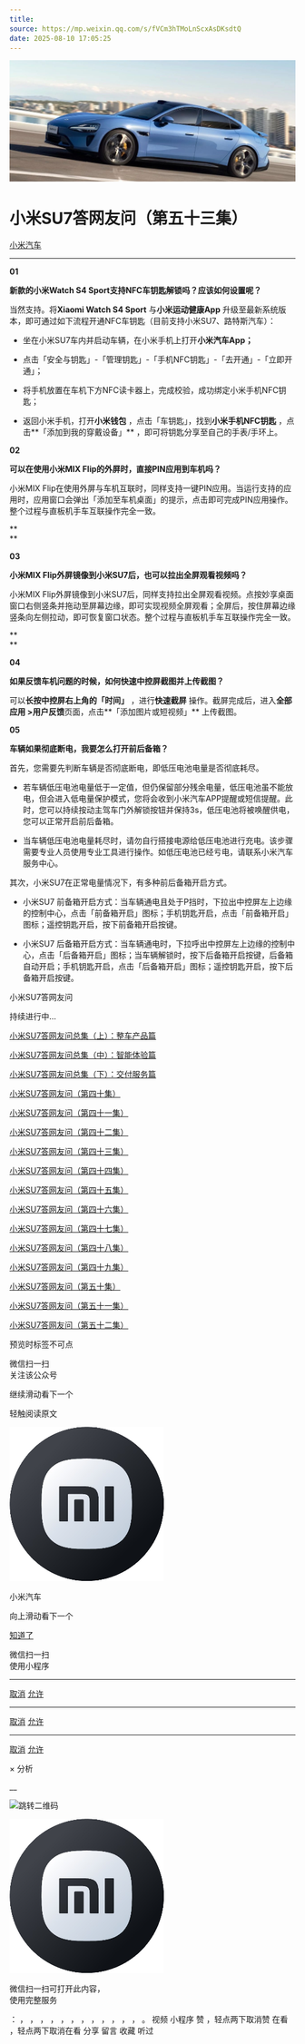 ```yaml
---
title: 
source: https://mp.weixin.qq.com/s/fVCm3hTMoLnScxAsDKsdtQ
date: 2025-08-10 17:05:25
---
```


![cover_image](images/img_62ad5bb7.jpg)


#  小米SU7答网友问（第五十三集）


[ 小米汽车 ](<javascript:void\(0\);>)

______

  

****01****

**新款的小米Watch S4 Sport支持NFC车钥匙解锁吗？应该如何设置呢？**

当然支持。将**Xiaomi Watch S4 Sport** 与**小米运动健康App** 升级至最新系统版本，即可通过如下流程开通NFC车钥匙（目前支持小米SU7、路特斯汽车）：

  * 坐在小米SU7车内并启动车辆，在小米手机上打开**小米汽车App；**

  * 点击「安全与钥匙」-「管理钥匙」-「手机NFC钥匙」-「去开通」-「立即开通」；

  * 将手机放置在车机下方NFC读卡器上，完成校验，成功绑定小米手机NFC钥匙；

  * 返回小米手机，打开**小米钱包** ，点击「车钥匙」，找到**小米手机NFC钥匙** ，点击**「添加到我的穿戴设备」** ，即可将钥匙分享至自己的手表/手环上。

  

**02**

**可以在使用小米MIX Flip的外屏时，直接PIN应用到车机吗？**

小米MIX Flip在使用外屏与车机互联时，同样支持一键PIN应用。当运行支持的应用时，应用窗口会弹出「添加至车机桌面」的提示，点击即可完成PIN应用操作。整个过程与直板机手车互联操作完全一致。

**  
**

**03**

**小米MIX Flip外屏镜像到小米SU7后，也可以拉出全屏观看视频吗？**

小米MIX Flip外屏镜像到小米SU7后，同样支持拉出全屏观看视频。点按妙享桌面窗口右侧竖条并拖动至屏幕边缘，即可实现视频全屏观看；全屏后，按住屏幕边缘竖条向左侧拉动，即可恢复窗口状态。整个过程与直板机手车互联操作完全一致。

**  
**

**04**

**如果反馈车机问题的时候，如何快速中控屏截图并上传截图？**

可以**长按中控屏右上角的「时间」** ，进行**快速截屏** 操作。截屏完成后，进入**全部应用 >用户反馈**页面，点击**「添加图片或短视频」** 上传截图。

  

**05**

**车辆如果彻底断电，我要怎么打开前后备箱？**

首先，您需要先判断车辆是否彻底断电，即低压电池电量是否彻底耗尽。

  * 若车辆低压电池电量低于一定值，但仍保留部分残余电量，低压电池虽不能放电，但会进入低电量保护模式，您将会收到小米汽车APP提醒或短信提醒。此时，您可以持续按动主驾车门外解锁按钮并保持3s，低压电池将被唤醒供电，您可以正常开启前后备箱。

  * 当车辆低压电池电量耗尽时，请勿自行搭接电源给低压电池进行充电。该步骤需要专业人员使用专业工具进行操作。如低压电池已经亏电，请联系小米汽车服务中心。

其次，小米SU7在正常电量情况下，有多种前后备箱开启方式。

  * 小米SU7 前备箱开启方式：当车辆通电且处于P挡时，下拉出中控屏左上边缘的控制中心，点击「前备箱开启」图标；手机钥匙开启，点击「前备箱开启」图标；遥控钥匙开启，按下前备箱开启按键。

  * 小米SU7 后备箱开启方式：当车辆通电时，下拉呼出中控屏左上边缘的控制中心，点击「后备箱开启」图标；当车辆解锁时，按下后备箱开启按键，后备箱自动开启；手机钥匙开启，点击「后备箱开启」图标；遥控钥匙开启，按下后备箱开启按键。

小米SU7答网友问

持续进行中…

[小米SU7答网友问总集（上）：整车产品篇](<http://mp.weixin.qq.com/s?__biz=MzkyNzU3MDI3Nw==&mid=2247489972&idx=1&sn=b8c58d29e1da2eb08549f48262d2fcce&chksm=c22759bef550d0a88c50e70ab4bc59b26ab31ee5e634a52694ee0cc28f08979a4662fe598032&scene=21#wechat_redirect>)

[小米SU7答网友问总集（中）：智能体验篇](<http://mp.weixin.qq.com/s?__biz=MzkyNzU3MDI3Nw==&mid=2247490580&idx=1&sn=c0e685b4d60f817a799fd4594ab294ad&chksm=c2275c1ef550d508549e791b5b0d076288f55ee40a8145ea3642e6f9166aedba8b267cb11051&scene=21#wechat_redirect>)

[小米SU7答网友问总集（下）：交付服务篇](<http://mp.weixin.qq.com/s?__biz=MzkyNzU3MDI3Nw==&mid=2247490603&idx=1&sn=88ef8375987c8a7be5c1bc6b8a42e9f6&chksm=c2275c21f550d537cbed33f14c6062f066a768b19efdaa1fd3b67dc17c1abe494d5cffa15124&scene=21#wechat_redirect>)

[小米SU7答网友问（第四十集）](<http://mp.weixin.qq.com/s?__biz=MzkyNzU3MDI3Nw==&mid=2247490643&idx=1&sn=213f175676280f7958bace8d6d467568&chksm=c2275c59f550d54f201060f9c4c7dd8be6c6bd2737d38aa16cc3ccb85f8b7fd9598e0def18f8&scene=21#wechat_redirect>)

[小米SU7答网友问（第四十一集）](<http://mp.weixin.qq.com/s?__biz=MzkyNzU3MDI3Nw==&mid=2247490710&idx=1&sn=56d9b707c60ba5be5457d884f1013f88&chksm=c2275c9cf550d58a249cdd7bf8ea554d1b19869171a8addb307c4ab9daf17ae6f1a8ec8a190d&scene=21#wechat_redirect>)  

[小米SU7答网友问（第四十二集）](<http://mp.weixin.qq.com/s?__biz=MzkyNzU3MDI3Nw==&mid=2247490735&idx=1&sn=70a61bb524c263198c3db73cd0f4db6c&chksm=c2275ca5f550d5b3eacbf734b503cfdde5466232420a627886309ae897b7ae6cecdea1acc52a&scene=21#wechat_redirect>)

[小米SU7答网友问（第四十三集）](<http://mp.weixin.qq.com/s?__biz=MzkyNzU3MDI3Nw==&mid=2247490743&idx=1&sn=bffffaf2e910fc0e666a7648ed694fe5&chksm=c2275cbdf550d5ab1bf4c1d6b82c5a1f3b5206ee1a1d05198ae7a8f1af4d59f839dc34fd6ad2&scene=21#wechat_redirect>)

[小米SU7答网友问（第四十四集）](<http://mp.weixin.qq.com/s?__biz=MzkyNzU3MDI3Nw==&mid=2247490748&idx=1&sn=6160b9038c5209a9e64153ebcb2d3807&chksm=c2275cb6f550d5a0e14bab2b01483fad1bcee53889419e318e91d5768d3952c1c7b30ad0e185&scene=21#wechat_redirect>)

[小米SU7答网友问（第四十五集）](<http://mp.weixin.qq.com/s?__biz=MzkyNzU3MDI3Nw==&mid=2247494797&idx=1&sn=a97b403a4ff07ba213987e171f50119b&chksm=c224ac87f5532591b05a0ee18ef74c9372a10feb14481925ce4f496e9e11ef2f8d4b59336092&scene=21#wechat_redirect>)

[小米SU7答网友问（第四十六集）](<http://mp.weixin.qq.com/s?__biz=MzkyNzU3MDI3Nw==&mid=2247496002&idx=1&sn=581d0d1142d93ce150fea3965895558c&chksm=c224b148f553385e5f55cf9d7371f2db2fb70c3b8abb72b00774d4ffd446d16babcf1186ac00&scene=21#wechat_redirect>)

[小米SU7答网友问（第四十七集）](<http://mp.weixin.qq.com/s?__biz=MzkyNzU3MDI3Nw==&mid=2247496007&idx=1&sn=6a421c3b17cc1c65329d05cb32d9623c&chksm=c224b14df553385b03ed46354e48060b3936c02ef2eb6fc0525f42f293750ed873268571d202&scene=21#wechat_redirect>)

[小米SU7答网友问（第四十八集）](<http://mp.weixin.qq.com/s?__biz=MzkyNzU3MDI3Nw==&mid=2247496032&idx=1&sn=55195b432d452da064fcef7d5974a10f&chksm=c224b16af553387ccad87fac4f24947fa2d47458f9582f2346f5e289a8e7eb26a0347b2b811f&scene=21#wechat_redirect>)

[小米SU7答网友问（第四十九集）](<http://mp.weixin.qq.com/s?__biz=MzkyNzU3MDI3Nw==&mid=2247496197&idx=2&sn=20d2997ddaa8b4acd48320f29c065d02&chksm=c224b20ff5533b1970b474d54e1c45dc70270641db75757bc54f82d4eb96112b4acb25ec8ed3&scene=21#wechat_redirect>)

[小米SU7答网友问（第五十集）](<http://mp.weixin.qq.com/s?__biz=MzkyNzU3MDI3Nw==&mid=2247496220&idx=2&sn=8e78ba969d5a735cdcb52f80ed1ff8f4&chksm=c224b216f5533b002a0f73b964f8bc4c6789e5394dbab1a39f114d627bbe28bfcc054d08e868&scene=21#wechat_redirect>)

[小米SU7答网友问（第五十一集）](<http://mp.weixin.qq.com/s?__biz=MzkyNzU3MDI3Nw==&mid=2247496229&idx=2&sn=205628e113bd59563b8fe2132e536723&chksm=c224b22ff5533b39d44cd21f0e85fe29d7cc19e6541ccfbd8167999fddededf1f47f0144005a&scene=21#wechat_redirect>)

[小米SU7答网友问（第五十二集）](<http://mp.weixin.qq.com/s?__biz=MzkyNzU3MDI3Nw==&mid=2247496282&idx=2&sn=47a3e261e951d6f3ab3d32aed082b87a&chksm=c224b250f5533b46ffe02af67695f42360ad3edc1633fe9908efe07ece32baefbd5c7dae856b&scene=21#wechat_redirect>)

[](<http://mp.weixin.qq.com/s?__biz=MzkyNzU3MDI3Nw==&mid=2247490603&idx=1&sn=88ef8375987c8a7be5c1bc6b8a42e9f6&chksm=c2275c21f550d537cbed33f14c6062f066a768b19efdaa1fd3b67dc17c1abe494d5cffa15124&scene=21#wechat_redirect>)

  

[](<>)[](<>)

  

预览时标签不可点

微信扫一扫  
关注该公众号

继续滑动看下一个

轻触阅读原文

![img_97d833da.jpg](images/img_97d833da.jpg)

小米汽车 

向上滑动看下一个

[知道了](<javascript:;>)

微信扫一扫  
使用小程序

****

[取消](<javascript:void\(0\);>) [允许](<javascript:void\(0\);>)

****

[取消](<javascript:void\(0\);>) [允许](<javascript:void\(0\);>)

****

[取消](<javascript:void\(0\);>) [允许](<javascript:void\(0\);>)

× 分析

__

![跳转二维码]()

![作者头像](images/img_97d833da.jpg)

微信扫一扫可打开此内容，  
使用完整服务

： ， ， ， ， ， ， ， ， ， ， ， ， 。 视频 小程序 赞 ，轻点两下取消赞 在看 ，轻点两下取消在看 分享 留言 收藏 听过